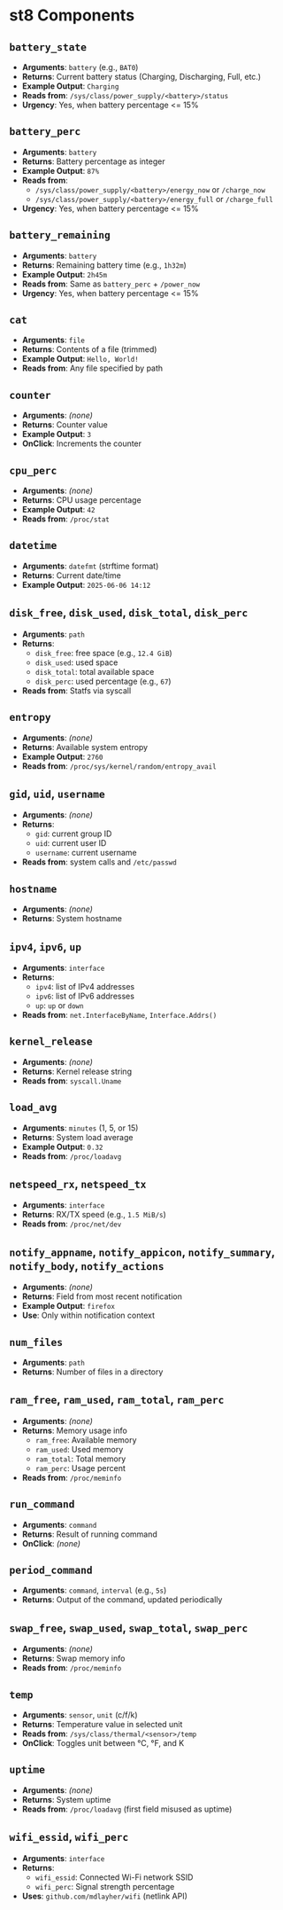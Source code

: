 # st8 Components

## `battery_state`
* **Arguments**: `battery` (e.g., `BAT0`)
* **Returns**: Current battery status (Charging, Discharging, Full, etc.)
* **Example Output**: `Charging`
* **Reads from**: `/sys/class/power_supply/<battery>/status`
* **Urgency**: Yes, when battery percentage <= 15%

## `battery_perc`
* **Arguments**: `battery`
* **Returns**: Battery percentage as integer
* **Example Output**: `87%`
* **Reads from**:
  * `/sys/class/power_supply/<battery>/energy_now` or `/charge_now`
  * `/sys/class/power_supply/<battery>/energy_full` or `/charge_full`
* **Urgency**: Yes, when battery percentage <= 15%

## `battery_remaining`
* **Arguments**: `battery`
* **Returns**: Remaining battery time (e.g., `1h32m`)
* **Example Output**: `2h45m`
* **Reads from**: Same as `battery_perc` + `/power_now`
* **Urgency**: Yes, when battery percentage <= 15%

## `cat`
* **Arguments**: `file`
* **Returns**: Contents of a file (trimmed)
* **Example Output**: `Hello, World!`
* **Reads from**: Any file specified by path

## `counter`
* **Arguments**: *(none)*
* **Returns**: Counter value
* **Example Output**: `3`
* **OnClick**: Increments the counter

## `cpu_perc`
* **Arguments**: *(none)*
* **Returns**: CPU usage percentage
* **Example Output**: `42`
* **Reads from**: `/proc/stat`

## `datetime`
* **Arguments**: `datefmt` (strftime format)
* **Returns**: Current date/time
* **Example Output**: `2025-06-06 14:12`

## `disk_free`, `disk_used`, `disk_total`, `disk_perc`
* **Arguments**: `path`
* **Returns**:
  * `disk_free`: free space (e.g., `12.4 GiB`)
  * `disk_used`: used space
  * `disk_total`: total available space
  * `disk_perc`: used percentage (e.g., `67`)
* **Reads from**: Statfs via syscall

## `entropy`
* **Arguments**: *(none)*
* **Returns**: Available system entropy
* **Example Output**: `2760`
* **Reads from**: `/proc/sys/kernel/random/entropy_avail`

## `gid`, `uid`, `username`
* **Arguments**: *(none)*
* **Returns**:
  * `gid`: current group ID
  * `uid`: current user ID
  * `username`: current username
* **Reads from**: system calls and `/etc/passwd`

## `hostname`
* **Arguments**: *(none)*
* **Returns**: System hostname

## `ipv4`, `ipv6`, `up`
* **Arguments**: `interface`
* **Returns**:
  * `ipv4`: list of IPv4 addresses
  * `ipv6`: list of IPv6 addresses
  * `up`: `up` or `down`
* **Reads from**: `net.InterfaceByName`, `Interface.Addrs()`

## `kernel_release`
* **Arguments**: *(none)*
* **Returns**: Kernel release string
* **Reads from**: `syscall.Uname`

## `load_avg`
* **Arguments**: `minutes` (1, 5, or 15)
* **Returns**: System load average
* **Example Output**: `0.32`
* **Reads from**: `/proc/loadavg`

## `netspeed_rx`, `netspeed_tx`
* **Arguments**: `interface`
* **Returns**: RX/TX speed (e.g., `1.5 MiB/s`)
* **Reads from**: `/proc/net/dev`

## `notify_appname`, `notify_appicon`, `notify_summary`, `notify_body`, `notify_actions`
* **Arguments**: *(none)*
* **Returns**: Field from most recent notification
* **Example Output**: `firefox`
* **Use**: Only within notification context

## `num_files`
* **Arguments**: `path`
* **Returns**: Number of files in a directory

## `ram_free`, `ram_used`, `ram_total`, `ram_perc`
* **Arguments**: *(none)*
* **Returns**: Memory usage info
  * `ram_free`: Available memory
  * `ram_used`: Used memory
  * `ram_total`: Total memory
  * `ram_perc`: Usage percent
* **Reads from**: `/proc/meminfo`

## `run_command`
* **Arguments**: `command`
* **Returns**: Result of running command
* **OnClick**: *(none)*

## `period_command`
* **Arguments**: `command`, `interval` (e.g., `5s`)
* **Returns**: Output of the command, updated periodically

## `swap_free`, `swap_used`, `swap_total`, `swap_perc`
* **Arguments**: *(none)*
* **Returns**: Swap memory info
* **Reads from**: `/proc/meminfo`

## `temp`
* **Arguments**: `sensor`, `unit` (c/f/k)
* **Returns**: Temperature value in selected unit
* **Reads from**: `/sys/class/thermal/<sensor>/temp`
* **OnClick**: Toggles unit between °C, °F, and K

## `uptime`
* **Arguments**: *(none)*
* **Returns**: System uptime
* **Reads from**: `/proc/loadavg` (first field misused as uptime)

## `wifi_essid`, `wifi_perc`
* **Arguments**: `interface`
* **Returns**:
  * `wifi_essid`: Connected Wi-Fi network SSID
  * `wifi_perc`: Signal strength percentage
* **Uses**: `github.com/mdlayher/wifi` (netlink API)
